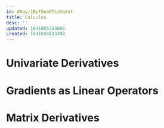 ```yaml
---
id: ARgyj1BpfDeaSTLzKqXnf
title: Calculus
desc: ''
updated: 1641865293666
created: 1641834823280
---
```


# Univariate Derivatives

# Gradients as Linear Operators

# Matrix Derivatives



